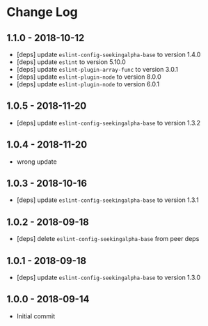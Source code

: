 # Change Log

## 1.1.0 - 2018-10-12
- [deps] update `eslint-config-seekingalpha-base` to version 1.4.0
- [deps] update `eslint` to version 5.10.0
- [deps] update `eslint-plugin-array-func` to version 3.0.1
- [deps] update `eslint-plugin-node` to version 8.0.0
- [deps] update `eslint-plugin-node` to version 6.0.1

## 1.0.5 - 2018-11-20
- [deps] update `eslint-config-seekingalpha-base` to version 1.3.2

## 1.0.4 - 2018-11-20
- wrong update

## 1.0.3 - 2018-10-16
- [deps] update `eslint-config-seekingalpha-base` to version 1.3.1

## 1.0.2 - 2018-09-18
 - [deps] delete `eslint-config-seekingalpha-base` from peer deps

## 1.0.1 - 2018-09-18
 - [deps] update `eslint-config-seekingalpha-base` to version 1.3.0

## 1.0.0 - 2018-09-14

 - Initial commit